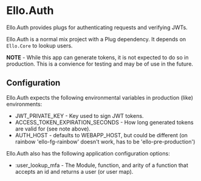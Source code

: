# Ello.Auth

Ello.Auth provides plugs for authenticating requests and verifying JWTs.

Ello.Auth is a normal mix project with a Plug dependency. It depends on
`Ello.Core` to lookup users.

**NOTE** - While this app can generate tokens, it is not expected to do so in
production. This is a convience for testing and may be of use in the future.

## Configuration

Ello.Auth expects the following environmental variables in production (like)
environments:

* JWT_PRIVATE_KEY - Key used to sign JWT tokens.
* ACCESS_TOKEN_EXPIRATION_SECONDS - How long generated tokens are valid for (see note above).
* AUTH_HOST - defaults to WEBAPP_HOST, but could be different (on rainbow 'ello-fg-rainbow' doesn't work, has to be 'ello-pre-production')

Ello.Auth also has the following application configuration options:

* :user_lookup_mfa - The Module, function, and arity of a function that accepts an id and returns a user (or user map).

